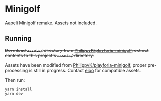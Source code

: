# Minigolf

Aapeli Minigolf remake. Assets not included.

## Running

<strike>Download `assets/` directory from [PhilippvK/playforia-minigolf](https://github.com/PhilippvK/playforia-minigolf), extract contents to this project's `assets/` directory.</strike>

Assets have been modified from [PhilippvK/playforia-minigolf](https://github.com/PhilippvK/playforia-minigolf), proper pre-processing is still in progress. Contact [eioo](https://github.com/eioo/) for compatible assets.

Then run:

```
yarn install
yarn dev
```
